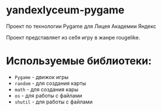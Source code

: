 # yandexlyceum-pygame
Проект по технологии Pygame для Лицея Академии Яндекс

Проект представляет из себя игру в жанре rougelike.
# Используемые библиотеки:
- `Pygame` - движок игры
- `random` - для создания карты
- `math` - для создания кары
- `os` - для работы с файлами
- `shutil` - для работы с файлами
